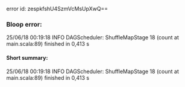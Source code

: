 error id: zespkfshU4SzmVcMsUpXwQ==
### Bloop error:

25/06/18 00:19:18 INFO DAGScheduler: ShuffleMapStage 18 (count at main.scala:89) finished in 0,413 s
#### Short summary: 

25/06/18 00:19:18 INFO DAGScheduler: ShuffleMapStage 18 (count at main.scala:89) finished in 0,413 s